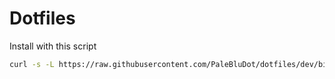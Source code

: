 # Dotfiles

Install with this script
```bash
curl -s -L https://raw.githubusercontent.com/PaleBluDot/dotfiles/dev/bin/dotfiles.sh | bash -s
```